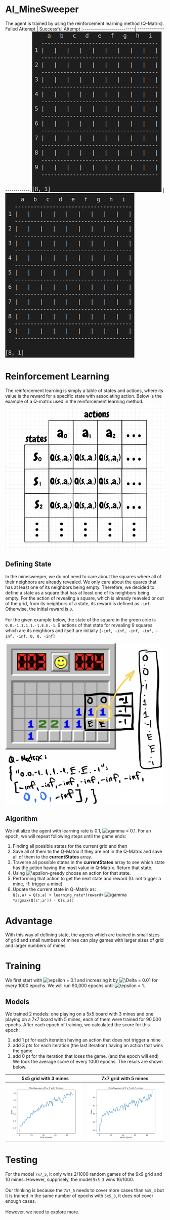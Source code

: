 # AI_MineSweeper
The agent is trained by using the reinforcement learning method (Q-Matrix). 
Failed Attempt          |  Successful Attempt
:-------------------------:|:-------------------------:
![training](failedAttempt.gif)  |  ![training](successAttempt.gif)
# Reinforcement Learning
The reinforcement learning is simply a table of states and actions, where its value is the reward for a specific state with associating action. Below is the example of a Q-matrix used in the reinforcement learning method. 
![](example.png)

## Defining State

In the minesweeper, we do not need to care about the squares where all of their neighbors are already revealed. We only care about the quares that has at least one of its neighbors being empty. Therefore, we decided to define a state as a square that has at least one of its neighbors being empty. For the action of revealing a square, which is already reaveled or out of the grid, from its neighbors of a state, its reward is defined as `-inf`. Otherwise, the initial reward is `0`. 
\
\
For the given example below, the state of the square in the green cirle is `0.0.-1.1.1.1.-1.E.E.-1`. 9 actions of that state for revealing 9 squares which are its neighbors and itself are initially `[-inf, -inf, -inf, -inf, -inf, -inf, 0, 0, -inf]`

![](fullsizeoutput_c0.jpeg)
## Algorithm
We initialize the agent with learning rate is 0.1, ![\gamma](https://latex.codecogs.com/png.latex?\dpi{100}\gamma) = 0.1. For an epoch, we will repeat following steps until the game ends:

1. Finding all possible states for the current grid and then
2. Save all of them to the Q-Matrix if they are not in the Q-Matrix and save all of them to the **currentStates** array.
3. Traverse all possible states in the **currentStates** array to see which state has the action having the most value in Q-Matrix. Return that state.
4. Using ![\epsilon](https://latex.codecogs.com/png.latex?\dpi{100}\epsilon)-greedy choose an action for that state.
5. Performing that action to get the next state and reward (0: not trigger a mine, -1: trigger a mine)
6. Update the current state in Q-Matrix as: \
`Q(s,a) = Q(s,a) + learning_rate*(reward+` ![\gamma](https://latex.codecogs.com/png.latex?\dpi{100}\gamma)`*argmax(Q(s',a')) - Q(s,a))`

# Advantage
With this way of defining state, the agents which are trained in small sizes of grid and small numbers of mines can play games with larger sizes of grid and larger numbers of mines.

# Training
We first start with ![\epsilon](https://latex.codecogs.com/png.latex?\dpi{100}\epsilon) = 0.1 and increasing it by ![\Delta](https://latex.codecogs.com/png.latex?\dpi{100}\Delta) = 0.01 for every 1000 epochs. We will run 90,000 epochs until ![\epsilon](https://latex.codecogs.com/png.latex?\dpi{100}\epsilon) = 1. 

## Models
We trained 2 models: one playing on a 5x5 board with 3 mines and one playing on a 7x7 board with 5 mines, each of them were trained for 90,000 epochs. After each epoch of training, we calculated the score for this epoch:
1. add 1 pt for each iteration having an action that does not trigger a mine
2. add 3 pts for each iteration (the last iteration) having an action that wins the game
3. add 0 pt for the iteration that loses the game. (and the epoch will end)
We took the average score of every 1000 epochs. The resuls are shown below.

5x5 grid with 3 mines           |  7x7 grid with 5 mines
:-------------------------:|:-------------------------:
![training](player5_3.png)  |  ![training](player7_5.png)

# Testing
For the model `7x7_5`, it only wins 2/1000 random games of the 9x9 grid and 10 mines. However, supprisely, the model `5x5_3` wins 16/1000. 
\
\
Our thinking is because the `7x7_5` needs to cover more cases than `5x5_3` but it is trained in the same number of epochs with `5x5_3`, it does not cover enough cases. 
\
\
However, we need to explore more. 
